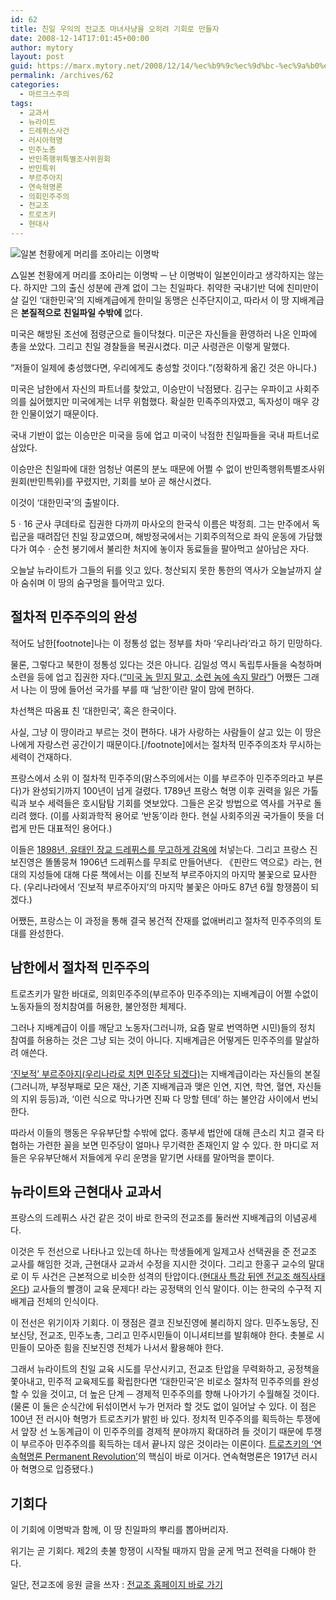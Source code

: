 ```yaml
---
id: 62
title: 친일 우익의 전교조 마녀사냥을 오히려 기회로 만들자
date: 2008-12-14T17:01:45+00:00
author: mytory
layout: post
guid: https://marx.mytory.net/2008/12/14/%ec%b9%9c%ec%9d%bc-%ec%9a%b0%ec%9d%b5%ec%9d%98-%ec%a0%84%ea%b5%90%ec%a1%b0-%eb%a7%88%eb%85%80%ec%82%ac%eb%83%a5%ec%9d%84-%ec%98%a4%ed%9e%88%eb%a0%a4-%ea%b8%b0%ed%9a%8c%eb%a1%9c-%eb%a7%8c%eb%93%a4/
permalink: /archives/62
categories:
  - 마르크스주의
tags:
  - 교과서
  - 뉴라이트
  - 드레퓌스사건
  - 러시아혁명
  - 민주노총
  - 반민족행위특별조사위원회
  - 반민특위
  - 부르주아지
  - 연속혁명론
  - 의회민주주의
  - 전교조
  - 트로츠키
  - 현대사
---
```

<div class="imageblock">
  <img src="http://cfs11.tistory.com/image/23/tistory/2008/12/15/01/58/49453b50a196f" title="일본 천황에게 머리를 조아리는 이명박" /></p> 
  
  <div class="cap1">
    △일본 천황에게 머리를 조아리는 이명박 ─ 난 이명박이 일본인이라고 생각하지는 않는다. 하지만 그의 출신 성분에 관계 없이 그는 친일파다. 취약한 국내기반 덕에 친미만이 살 길인 ‘대한민국’의 지배계급에게 한미일 동맹은 신주단지이고, 따라서 이 땅 지배계급은 <strong>본질적으로 친일파일 수밖에</strong> 없다.
  </div>
</div>

미국은 해방된 조선에 점령군으로 들이닥쳤다. 미군은 자신들을 환영하러 나온 인파에 총을 쏘았다. 그리고 친일 경찰들을 복권시켰다. 미군 사령관은 이렇게 말했다.

“저들이 일제에 충성했다면, 우리에게도 충성할 것이다.”(정확하게 옮긴 것은 아니다.)

미국은 남한에서 자신의 파트너를 찾았고, 이승만이 낙점됐다. 김구는 우파이고 사회주의를 싫어했지만 미국에게는 너무 위험했다. 확실한 민족주의자였고, 독자성이 매우 강한 인물이었기 때문이다.

국내 기반이 없는 이승만은 미국을 등에 업고 미국이 낙점한 친일파들을 국내 파트너로 삼았다.

이승만은 친일파에 대한 엄청난 여론의 분노 때문에 어쩔 수 없이 반민족행위특별조사위원회(반민특위)를 꾸렸지만, 기회를 보아 곧 해산시켰다.

이것이 ‘대한민국’의 출발이다.

5ㆍ16 군사 쿠데타로 집권한 다까끼 마사오의 한국식 이름은 박정희. 그는 만주에서 독립군을 때려잡던 친일 장교였으며, 해방정국에서는 기회주의적으로 좌익 운동에 가담했다가 여수ㆍ순천 봉기에서 불리한 처지에 놓이자 동료들을 팔아먹고 살아남은 자다.

오늘날 뉴라이트가 그들의 뒤를 잇고 있다. 청산되지 못한 통한의 역사가 오늘날까지 살아 숨쉬며 이 땅의 숨구멍을 틀어막고 있다.

## 절차적 민주주의의 완성

적어도 남한[footnote]나는 이 정통성 없는 정부를 차마 ‘우리나라’라고 하기 민망하다.
  
물론, 그렇다고 북한이 정통성 있다는 것은 아니다. 김일성 역시 독립투사들을 숙청하며 소련을 등에 업고 집권한 자다.(<a title="[“미국 놈 믿지 말고, 소련 놈에 속지 말라”]로 이동합니다." href="http://wspaper.org/0_view.php?urn=urn:newsml:counterfire.or.kr:20050119T000000%2B0900:d48-1175:1U" target="_blank">“미국 놈 믿지 말고, 소련 놈에 속지 말라”</a>) 어쨌든 그래서 나는 이 땅에 들어선 국가를 부를 때 ‘남한’이란 말이 맘에 편하다.
  
차선책은 따옴표 친 ‘대한민국’, 혹은 한국이다.
  
사실, 그냥 이 땅이라고 부르는 것이 편하다. 내가 사랑하는 사람들이 살고 있는 이 땅은 나에게 자랑스런 공간이기 때문이다.[/footnote]에서는 절차적 민주주의조차 무시하는 세력이 건재하다.

프랑스에서 소위 이 절차적 민주주의(맑스주의에서는 이를 부르주아 민주주의라고 부른다)가 완성되기까지 100년이 넘게 걸렸다. 1789년 프랑스 혁명 이후 권력을 잃은 가톨릭과 보수 세력들은 호시탐탐 기회를 엿보았다. 그들은 온갖 방법으로 역사를 거꾸로 돌리려 했다. (이를 사회과학적 용어로 ‘반동’이라 한다. 현실 사회주의권 국가들이 뜻을 더럽게 만든 대표적인 용어다.)

이들은 <a title="[위키피디아의 드레퓌스 관련 문서]로 이동합니다." href="http://ko.wikipedia.org/wiki/%EB%93%9C%EB%A0%88%ED%93%8C%EC%8A%A4_%EC%82%AC%EA%B1%B4" target="_blank">1898년, 유태인 장교 드레퓌스를 무고하게 감옥에</a> 처넣는다. 그리고 프랑스 진보진영은 똘똘뭉쳐 1906년 드레퓌스를 무죄로 만들어낸다. 《핀란드 역으로》라는, 현대의 지성들에 대해 다룬 책에서는 이를 진보적 부르주아지의 마지막 불꽃으로 묘사한다. (우리나라에서 ‘진보적 부르주아지’의 마지막 불꽃은 아마도 87년 6월 항쟁쯤이 되겠다.)

어쨌든, 프랑스는 이 과정을 통해 결국 봉건적 잔재를 없애버리고 절차적 민주주의의 토대를 완성한다.

## 남한에서 절차적 민주주의

트로츠키가 말한 바대로, 의회민주주의(부르주아 민주주의)는 지배계급이 어쩔 수없이 노동자들의 정치참여를 허용한, 불안정한 체제다.

그러나 지배계급이 이를 깨닫고 노동자(그러니까, 요즘 말로 번역하면 시민)들의 정치 참여를 허용하는 것은 그냥 되는 것이 아니다. 지배계급은 어떻게든 민주주의를 말살하려 애쓴다.

<a title="[“노무현 정권의 성격”]으로 이동합니다." href="http://wspaper.org/0_view.php?urn=urn:newsml:counterfire.or.kr:20040629T000000%2B0900:d12-214:1U" target="_blank">‘진보적’ 부르주아지(우리나라로 치면 민주당 되겠다)</a>는 지배계급이라는 자신들의 본질(그러니까, 부정부패로 모은 재산, 기존 지배계급과 맺은 인연, 지연, 학연, 혈연, 자신들의 지위 등등)과, ‘이런 식으로 막나가면 진짜 다 망할 텐데’ 하는 불안감 사이에서 번뇌한다. 

따라서 이들의 행동은 우유부단할 수밖에 없다. 종부세 법안에 대해 큰소리 치고 결국 타협하는 가련한 꼴을 보면 민주당이 얼마나 무기력한 존재인지 알 수 있다. 한 마디로 저들은 우유부단해서 저들에게 우리 운명을 맡기면 사태를 말아먹을 뿐이다.

## 뉴라이트와 근현대사 교과서

프랑스의 드레퓌스 사건 같은 것이 바로 한국의 전교조를 둘러싼 지배계급의 이념공세다.

이것은 두 전선으로 나타나고 있는데 하나는 학생들에게 일제고사 선택권을 준 전교조 교사를 해임한 것과, 근현대사 교과서 수정을 지시한 것이다. 그리고 한홍구 교수의 말대로 이 두 사건은 근본적으로 비슷한 성격의 탄압이다.(<a title="[http://2kim.idomin.com/561]로 이동합니다." href="http://2kim.idomin.com/561" target="_blank">현대사 특강 뒤엔 전교조 해직사태 온다</a>) 교사들의 빨갱이 교육 문제다! 라는 공정택의 인식 말이다. 이는 한국의 수구적 지배계급 전체의 인식이다.

이 전선은 위기이자 기회다. 이 쟁점은 결코 진보진영에 불리하지 않다. 민주노동당, 진보신당, 전교조, 민주노총, 그리고 민주시민들이 이니셔티브를 발휘해야 한다. 촛불로 시민들이 모아준 힘을 진보진영 전체가 나서서 활용해야 한다.

그래서 뉴라이트의 친일 교육 시도를 무산시키고, 전교조 탄압을 무력화하고, 공정책을 쫓아내고, 민주적 교육제도를 확립한다면 ‘대한민국’은 비로소 절차적 민주주의를 완성할 수 있을 것이고, 더 높은 단계 ─ 경제적 민주주의를 향해 나아가기 수월해질 것이다. (물론 이 둘은 순식간에 뒤섞이면서 누가 먼저라 할 것도 없이 일어날 수 있다. 이 점은 100년 전 러시아 혁명가 트로츠키가 밝힌 바 있다. 정치적 민주주의를 획득하는 투쟁에서 앞장 선 노동계급이 이 민주주의를 경제적 분야까지 확대하려 들 것이기 때문에 투쟁이 부르주아 민주주의를 획득하는 데서 끝나지 않은 것이라는 이론이다. <a title="[존 몰리뉴의 실천가들을 위한 맑스주의 입문 ─ 연속혁명론]으로 이동합니다." href="http://wspaper.org/0_view.php?urn=urn:newsml:counterfire.or.kr:20070522T210908%2B0900:c45-marxism:1U" target="_blank">트로츠키의 ‘연속혁명론 Permanent Revolution’</a>의 핵심이 바로 이거다. 연속혁명론은 1917년 러시아 혁명으로 입증됐다.)

## 기회다

이 기회에 이명박과 함께, 이 땅 친일파의 뿌리를 뽑아버리자.

위기는 곧 기회다. 제2의 촛불 항쟁이 시작될 때까지 맘을 굳게 먹고 전력을 다해야 한다.

일단, 전교조에 응원 글을 쓰자 : <a title="[http://www.eduhope.net]로 이동합니다." href="http://www.eduhope.net/" target="_blank">전교조 홈페이지 바로 가기</a>